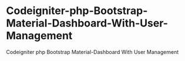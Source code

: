 # Codeigniter-php-Bootstrap-Material-Dashboard-With-User-Management
 Codeigniter php Bootstrap Material-Dashboard With User Management
